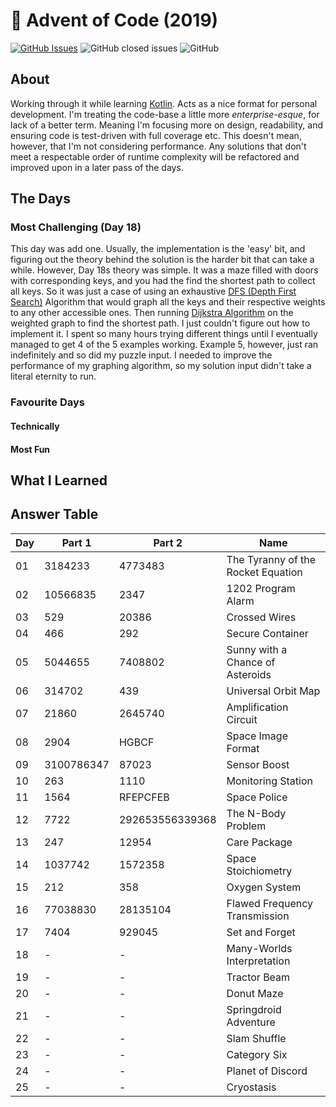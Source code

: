 # :christmas_tree: Advent of Code (2019)

[![GitHub Issues](https://img.shields.io/github/issues/TomPlum/advent-of-code-2019.svg)](https://github.com/TomPlum/advent-of-code-2019/issues)
![GitHub closed issues](https://img.shields.io/github/issues-closed/TomPlum/advent-of-code-2019?color=brightgreen)
![GitHub](https://img.shields.io/github/license/TomPlum/advent-of-code-2019?color=informational)

## About
Working through it while learning [Kotlin](https://kotlinlang.org/). Acts as a nice format for personal development. 
I'm treating the code-base a little more _enterprise-esque_, for lack of a better term.
Meaning I'm focusing more on design, readability, and ensuring code is test-driven with full coverage etc. 
This doesn't mean, however, that I'm not considering performance. Any solutions that don't meet a respectable order of
runtime complexity will be refactored and improved upon in a later pass of the days.

## The Days

### Most Challenging (Day 18)
This day was add one. Usually, the implementation is the 'easy' bit, and figuring out the theory behind the
solution is the harder bit that can take a while. However, Day 18s theory was simple. It was a maze
filled with doors with corresponding keys, and you had the find the shortest path to collect all keys. So it was just
a case of using an exhaustive [DFS (Depth First Search)](https://en.wikipedia.org/wiki/Depth-first_search) Algorithm
that would graph all the keys and their respective weights to any other accessible ones. Then running
[Dijkstra Algorithm](https://en.wikipedia.org/wiki/Dijkstra%27s_algorithm) on the weighted graph to find the shortest path. 
I just couldn't figure out how to implement it. I spent so many hours trying different things until I eventually managed 
to get 4 of the 5 examples working. Example 5, however, just ran indefinitely and so did my puzzle input. I needed to 
improve the performance of my graphing algorithm, so my solution input didn't take a literal eternity to run.

### Favourite Days

#### Technically

#### Most Fun

## What I Learned

## Answer Table

| Day 	| Part 1 	| Part 2 	        | Name                                      |
|-------|-----------|-------------------|----------------------------------------   |
| 01   	| 3184233  	| 4773483           | The Tyranny of the Rocket Equation        |
| 02   	| 10566835 	| 2347              | 1202 Program Alarm                        |                               |
| 03   	| 529      	| 20386         	| Crossed Wires                             |                    
| 04   	| 466      	| 292     	        | Secure Container                          |                                 
| 05   	| 5044655  	| 7408802 	        | Sunny with a Chance of Asteroids          |                                         
| 06   	| 314702   	| 439            	| Universal Orbit Map                       |                                
| 07   	| 21860    	| 2645740  	        | Amplification Circuit                     |
| 08   	| 2904     	| HGBCF         	| Space Image Format                        |
| 09   	| 3100786347| 87023    	        | Sensor Boost                              |
| 10  	| 263      	| 1110     	        | Monitoring Station                        |
| 11  	| 1564     	| RFEPCFEB 	        | Space Police                              |
| 12  	| 7722     	| 292653556339368  	| The N-Body Problem                        |
| 13  	| 247     	| 12954    	        | Care Package                              |
| 14  	| 1037742  	| 1572358  	        | Space Stoichiometry                       |
| 15  	| 212      	| 358             	| Oxygen System                             |
| 16  	| 77038830 	| 28135104         	| Flawed Frequency Transmission             |
| 17  	| 7404    	| 929045           	| Set and Forget                            |
| 18  	| -       	| -             	| Many-Worlds Interpretation                |
| 19  	| -       	| -             	| Tractor Beam                              |
| 20  	| -       	| -             	| Donut Maze                                |
| 21  	| -       	| -             	| Springdroid Adventure                     |
| 22  	| -       	| -             	| Slam Shuffle                              |
| 23  	| -       	| -             	| Category Six                              |
| 24  	| -       	| -             	| Planet of Discord                         |
| 25  	| -       	| -             	| Cryostasis                                |